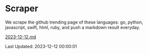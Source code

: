 # Scraper

We scrape the github trending page of these languages: go, python, javascript, swift, html, ruby, and push a markdown result everyday.

[2023-12-12.md](https://github.com/henson/Scraper/blob/master/2023-12-12.md)

Last Updated: 2023-12-12 00:00:01